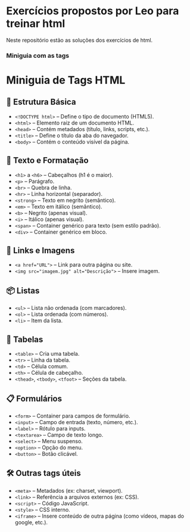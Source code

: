 # Exercícios propostos por Leo para treinar html

Neste repositório estão as soluções dos exercícios de html.

### Miniguia com as tags <html>

# Miniguia de Tags HTML

## 📄 Estrutura Básica
- `<!DOCTYPE html>` – Define o tipo de documento (HTML5).
- `<html>` – Elemento raiz de um documento HTML.
- `<head>` – Contém metadados (título, links, scripts, etc.).
- `<title>` – Define o título da aba do navegador.
- `<body>` – Contém o conteúdo visível da página.

## 📝 Texto e Formatação
- `<h1>` a `<h6>` – Cabeçalhos (h1 é o maior).
- `<p>` – Parágrafo.
- `<br>` – Quebra de linha.
- `<hr>` – Linha horizontal (separador).
- `<strong>` – Texto em negrito (semântico).
- `<em>` – Texto em itálico (semântico).
- `<b>` – Negrito (apenas visual).
- `<i>` – Itálico (apenas visual).
- `<span>` – Container genérico para texto (sem estilo padrão).
- `<div>` – Container genérico em bloco.

## 🔗 Links e Imagens
- `<a href="URL">` – Link para outra página ou site.
- `<img src="imagem.jpg" alt="Descrição">` – Insere imagem.

## 📦 Listas
- `<ul>` – Lista não ordenada (com marcadores).
- `<ol>` – Lista ordenada (com números).
- `<li>` – Item da lista.

## 🧩 Tabelas
- `<table>` – Cria uma tabela.
- `<tr>` – Linha da tabela.
- `<td>` – Célula comum.
- `<th>` – Célula de cabeçalho.
- `<thead>`, `<tbody>`, `<tfoot>` – Seções da tabela.

## 📋 Formulários
- `<form>` – Container para campos de formulário.
- `<input>` – Campo de entrada (texto, número, etc.).
- `<label>` – Rótulo para inputs.
- `<textarea>` – Campo de texto longo.
- `<select>` – Menu suspenso.
- `<option>` – Opção do menu.
- `<button>` – Botão clicável.

## 🛠️ Outras tags úteis
- `<meta>` – Metadados (ex: charset, viewport).
- `<link>` – Referência a arquivos externos (ex: CSS).
- `<script>` – Código JavaScript.
- `<style>` – CSS interno.
- `<iframe>` – Insere conteúdo de outra página (como vídeos, mapas do google, etc.).
